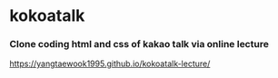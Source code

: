 # kokoatalk

### Clone coding html and css of kakao talk via online lecture

https://yangtaewook1995.github.io/kokoatalk-lecture/

